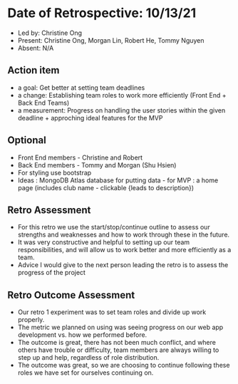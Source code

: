 # Date of Retrospective: 10/13/21

* Led by: Christine Ong
* Present: Christine Ong, Morgan Lin, Robert He, Tommy Nguyen
* Absent: N/A

## Action item

* a goal: Get better at setting team deadlines 
* a change: Establishing team roles to work more efficiently (Front End + Back End Teams)
* a measurement: Progress on handling the user stories within the given deadline + approching ideal features for the MVP

## Optional

* Front End members - Christine and Robert
* Back End members - Tommy and Morgan (Shu Hsien) 
* For styling use bootstrap 
* Ideas : MongoDB Atlas database for putting data  -  for MVP : a home page (includes club name - clickable {leads to description})
## Retro Assessment

* For this retro we use the start/stop/continue outline to assess our strengths and weaknesses and how to work through these in the future.
* It was very constructive and helpful to setting up our team responsibilities, and will allow us to work better and more efficiently as a team.
* Advice I would give to the next person leading the retro is to assess the progress of the project

## Retro Outcome Assessment

* Our retro 1 experiment was to set team roles and divide up work properly.
* The metric we planned on using was seeing progress on our web app development vs. how we performed before.
* The outcome is great, there has not been much conflict, and where others have trouble or difficulty, team members are always willing to step up and help, regardless of role distribution.
* The outcome was great, so we are choosing to continue following these roles we have set for ourselves continuing on.

